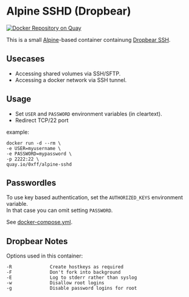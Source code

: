 # Alpine SSHD (Dropbear)

[![Docker Repository on Quay](https://quay.io/repository/0xff/alpine-sshd/status "Docker Repository on Quay")](https://quay.io/repository/0xff/alpine-sshd)

This is a small [Alpine](https://alpinelinux.org/)-based container containung [Dropbear SSH](https://matt.ucc.asn.au/dropbear/dropbear.html).

## Usecases

- Accessing shared volumes via SSH/SFTP.
- Accessing a docker network via SSH tunnel.

## Usage

- Set `USER` and `PASSWORD` environment variables (in cleartext).
- Redirect TCP/22 port

example:

    docker run -d --rm \
    -e USER=myusername \
    -e PASSWORD=mypassword \
    -p 2222:22 \
    quay.io/0xff/alpine-sshd


## Passwordles

To use key based authentication, set the `AUTHORIZED_KEYS` environment variable.  
In that case you can omit setting `PASSWORD`.

See [docker-compose.yml](docker-compose.yml).

## Dropbear Notes

Options used in this container:

```
-R              Create hostkeys as required
-F              Don't fork into background
-E              Log to stderr rather than syslog
-w              Disallow root logins
-g              Disable password logins for root
```
